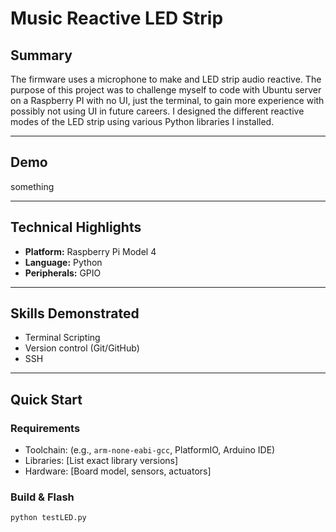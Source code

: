 # Music Reactive LED Strip

## Summary
The firmware uses a microphone to make and LED strip audio reactive. The purpose of this project was to challenge myself to code with Ubuntu server on
a Raspberry PI with no UI, just the terminal, to gain more experience with possibly not using UI in future careers. I designed the different
reactive modes of the LED strip using various Python libraries I installed.


---

## Demo
something

---

## Technical Highlights
- **Platform:** Raspberry Pi Model 4
- **Language:** Python
- **Peripherals:** GPIO

---

## Skills Demonstrated
- Terminal Scripting
- Version control (Git/GitHub)
- SSH

---

## Quick Start
### Requirements
- Toolchain: (e.g., `arm-none-eabi-gcc`, PlatformIO, Arduino IDE)
- Libraries: [List exact library versions]
- Hardware: [Board model, sensors, actuators]

### Build & Flash
```bash
python testLED.py
